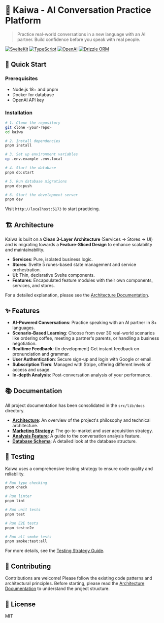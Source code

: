 # 🎯 Kaiwa - AI Conversation Practice Platform

> Practice real-world conversations in a new language with an AI partner. Build confidence before you speak with real people.

[![SvelteKit](https://img.shields.io/badge/SvelteKit-FF3E00?style=for-the-badge&logo=svelte&logoColor=white)]()
[![TypeScript](https://img.shields.io/badge/TypeScript-007ACC?style=for-the-badge&logo=typescript&logoColor=white)]()
[![OpenAI](https://img.shields.io/badge/OpenAI-412991?style=for-the-badge&logo=openai&logoColor=white)]()
[![Drizzle ORM](https://img.shields.io/badge/Drizzle%20ORM-C5F74F?style=for-the-badge&logo=drizzle&logoColor=black)]()

## 🚀 Quick Start

### Prerequisites

- Node.js 18+ and pnpm
- Docker for database
- OpenAI API key

### Installation

```bash
# 1. Clone the repository
git clone <your-repo>
cd kaiwa

# 2. Install dependencies
pnpm install

# 3. Set up environment variables
cp .env.example .env.local

# 4. Start the database
pnpm db:start

# 5. Run database migrations
pnpm db:push

# 6. Start the development server
pnpm dev
```

Visit `http://localhost:5173` to start practicing.

## 🏗️ Architecture

Kaiwa is built on a **Clean 3-Layer Architecture** (Services → Stores → UI) and is migrating towards a **Feature-Sliced Design** to enhance scalability and maintainability.

- **Services**: Pure, isolated business logic.
- **Stores**: Svelte 5 runes-based state management and service orchestration.
- **UI**: Thin, declarative Svelte components.
- **Features**: Encapsulated feature modules with their own components, services, and stores.

For a detailed explanation, please see the [Architecture Documentation](src/lib/docs/architecture.md).

## ✨ Features

- **AI-Powered Conversations**: Practice speaking with an AI partner in 8+ languages.
- **Scenario-Based Learning**: Choose from over 30 real-world scenarios like ordering coffee, meeting a partner's parents, or handling a business negotiation.
- **Realtime Feedback**: (In development) Get instant feedback on pronunciation and grammar.
- **User Authentication**: Secure sign-up and login with Google or email.
- **Subscription Tiers**: Managed with Stripe, offering different levels of access and usage.
- **In-depth Analysis**: Post-conversation analysis of your performance.

## 📚 Documentation

All project documentation has been consolidated in the `src/lib/docs` directory.

- **[Architecture](src/lib/docs/architecture.md)**: An overview of the project's philosophy and technical architecture.
- **[Marketing Strategy](src/lib/docs/marketing_strategy.md)**: The go-to-market and user acquisition strategy.
- **[Analysis Feature](src/lib/docs/feature_analysis.md)**: A guide to the conversation analysis feature.
- **[Database Schema](src/lib/docs/infra_database_schema.md)**: A detailed look at the database structure.

## 🧪 Testing

Kaiwa uses a comprehensive testing strategy to ensure code quality and reliability.

```bash
# Run type checking
pnpm check

# Run linter
pnpm lint

# Run unit tests
pnpm test

# Run E2E tests
pnpm test:e2e

# Run all smoke tests
pnpm smoke:test:all
```

For more details, see the [Testing Strategy Guide](src/lib/docs/dev_testing_strategy.md).

## 🤝 Contributing

Contributions are welcome! Please follow the existing code patterns and architectural principles. Before starting, please read the [Architecture Documentation](src/lib/docs/architecture.md) to understand the project structure.

## 📄 License

MIT